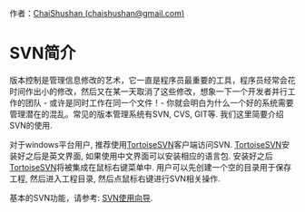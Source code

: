 作者：[ChaiShushan (chaishushan@gmail.com)](http://sites.google.com/site/chaishushan/)

# SVN简介 #

版本控制是管理信息修改的艺术，它一直是程序员最重要的工具，程序员经常会花时间作出小的修改，然后又在某一天取消了这些修改，想象一下一个开发者并行工作的团队 - 或许是同时工作在同一个文件！- 你就会明白为什么一个好的系统需要管理潜在的混乱。常见的版本管理系统有SVN, CVS, GIT等. 我们这里简要介绍SVN的使用.

对于windows平台用户, 推荐使用[TortoiseSVN](http://tortoisesvn.net/downloads)客户端访问SVN. [TortoiseSVN](http://tortoisesvn.net/downloads)安装好之后是英文界面, 如果使用中文界面可以安装相应的语言包. 安装好之后[TortoiseSVN](http://tortoisesvn.net/downloads)将被集成在鼠标右键菜单中. 用户可以先创建一个空的目录用于保存工程, 然后进入工程目录, 然后点鼠标右键进行SVN相关操作.

基本的SVN功能，请参考: [SVN使用向导](http://docs.google.com/Presentation?id=ajkff9kr2s6g_532dm8c97g8).